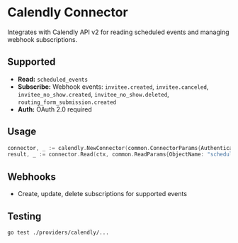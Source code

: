 # Calendly Connector

Integrates with Calendly API v2 for reading scheduled events and managing webhook subscriptions.

## Supported
- **Read:** `scheduled_events`
- **Subscribe:** Webhook events: `invitee.created`, `invitee.canceled`, `invitee_no_show.created`, `invitee_no_show.deleted`, `routing_form_submission.created`
- **Auth:** OAuth 2.0 required

## Usage
```go
connector, _ := calendly.NewConnector(common.ConnectorParams{AuthenticatedClient: httpClient})
result, _ := connector.Read(ctx, common.ReadParams{ObjectName: "scheduled_events", Fields: connectors.Fields("name")})
```

## Webhooks
- Create, update, delete subscriptions for supported events

## Testing
```bash
go test ./providers/calendly/...
``` 